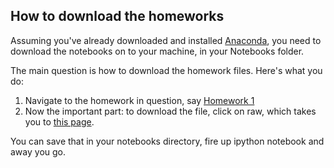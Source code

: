 How to download the homeworks
-----------------------------

Assuming you've already downloaded and installed [Anaconda](http://docs.continuum.io/anaconda/install.html), you need to download the notebooks on to your machine, in your Notebooks folder. 

The main question is how to download the homework files. Here's what you do:

1. Navigate to the homework in question, say [Homework 1](https://github.com/panand/ComputationalMethods/blob/master/homework/Homework%201.ipynb)
2. Now the important part: to download the file, click on raw, which takes you to [this page](https://raw.github.com/panand/ComputationalMethods/master/homework/Homework%201.ipynb).

You can save that in your notebooks directory, fire up ipython notebook and away you go.
